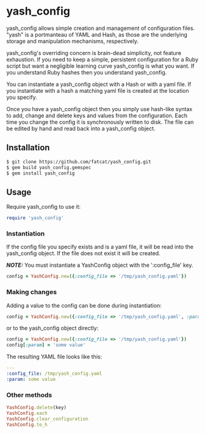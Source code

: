 # yash_config

yash_config allows simple creation and management of configuration files. "yash" is a portmanteau of YAML and Hash, as those are the underlying storage and manipulation mechanisms, respectively. 

yash_config's overriding concern is brain-dead simplicity, not feature exhaustion. If you need to keep a simple, persistent configuration for a Ruby script but want a negligible learning curve yash_config is what you want. If you understand Ruby hashes then you understand yash_config.

You can instantiate a yash_config object with a Hash or with a yaml file. If you instantiate with a hash a matching yaml file is created at the location you specify.

Once you have a yash_config object then you simply use hash-like syntax to add, change and delete keys and values from the configuration. Each time you change the config it is synchronously written to disk. The file can be edited by hand and read back into a yash_config object. 

## Installation

```bash
$ git clone https://github.com/fatcat/yash_config.git
$ gem build yash_config.gemspec
$ gem install yash_config
```

## Usage

Require yash_config to use it:

```ruby
require 'yash_config'
```

### Instantiation

If the config file you specify exists and is a yaml file, it will be read into the yash_config object. If the file does not exist it will be created.

***NOTE:*** You must instantiate a YashConfig object with the ':config_file' key.

```ruby
config = YashConfig.new({:config_file => '/tmp/yash_config.yaml'})
```

### Making changes

Adding a value to the config can be done during instantiation:

```ruby
config = YashConfig.new({:config_file => '/tmp/yash_config.yaml', :param => 'some value'})
```

or to the yash_config object directly:

```ruby
config = YashConfig.new({:config_file => '/tmp/yash_config.yaml'})
config[:param] = 'some value'
```

The resulting YAML file looks like this:

```yaml
---
:config_file: /tmp/yash_config.yaml
:param: some value
```

### Other methods

```ruby
YashConfig.delete(key)
YashConfig.each
YashConfig.clear_configuration
YashConfig.to_h
```




